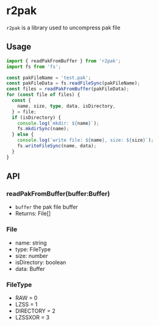 r2pak
=====
`r2pak` is a library used to uncompress pak file

## Usage
```typescript
import { readPakFromBuffer } from 'r2pak';
import fs from 'fs';

const pakFileName = 'test.pak';
const pakFileData = fs.readFileSync(pakFileName);
const files = readPakFromBuffer(pakFileData);
for (const file of files) {
  const {
    name, size, type, data, isDirectory,
  } = file;
  if (isDirectory) {
    console.log(`mkdir: ${name}`);
    fs.mkdirSync(name);
  } else {
    console.log(`write file: ${name}, size: ${size}`);
    fs.writeFileSync(name, data);
  }
}
```

## API
### readPakFromBuffer(buffer:Buffer)
- `buffer` the pak file buffer
- Returns: File[]

### File
- name: string
- type: FileType
- size: number
- isDirectory: boolean
- data: Buffer

### FileType
- RAW = 0
- LZSS = 1
- DIRECTORY = 2
- LZSSXOR = 3
